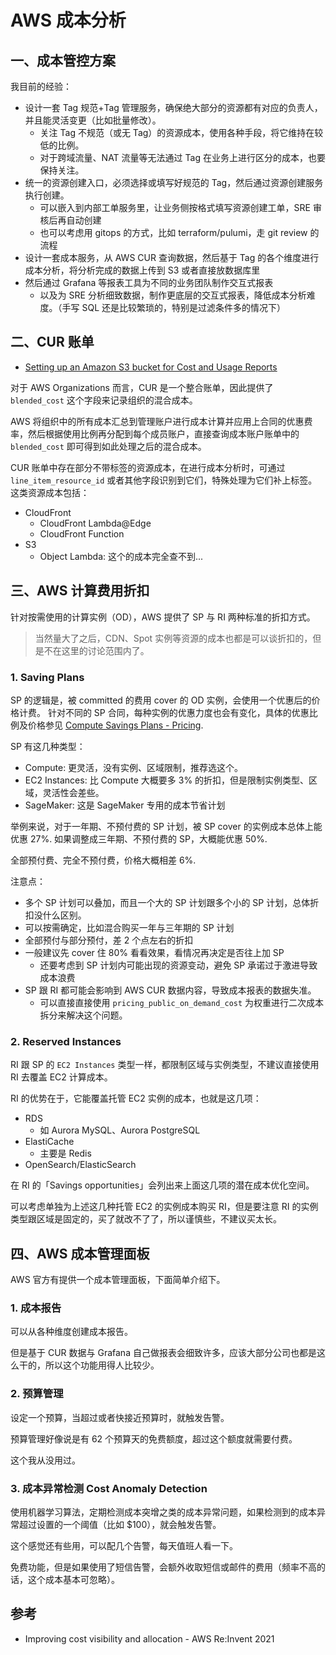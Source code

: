 # AWS 成本分析

## 一、成本管控方案

我目前的经验：

- 设计一套 Tag 规范+Tag 管理服务，确保绝大部分的资源都有对应的负责人，并且能灵活变更（比如批量修改）。
  - 关注 Tag 不规范（或无 Tag）的资源成本，使用各种手段，将它维持在较低的比例。
  - 对于跨域流量、NAT 流量等无法通过 Tag 在业务上进行区分的成本，也要保持关注。
- 统一的资源创建入口，必须选择或填写好规范的 Tag，然后通过资源创建服务执行创建。
  - 可以嵌入到内部工单服务里，让业务侧按格式填写资源创建工单，SRE 审核后再自动创建
  - 也可以考虑用 gitops 的方式，比如 terraform/pulumi，走 git review 的流程
- 设计一套成本服务，从 AWS CUR 查询数据，然后基于 Tag 的各个维度进行成本分析，将分析完成的数据上传到 S3 或者直接放数据库里
- 然后通过 Grafana 等报表工具为不同的业务团队制作交互式报表
  - 以及为 SRE 分析细致数据，制作更底层的交互式报表，降低成本分析难度。（手写 SQL 还是比较繁琐的，特别是过滤条件多的情况下）


## 二、CUR 账单

- [Setting up an Amazon S3 bucket for Cost and Usage Reports](https://docs.aws.amazon.com/cur/latest/userguide/cur-s3.html)

对于 AWS Organizations 而言，CUR 是一个整合账单，因此提供了 `blended_cost` 这个字段来记录组织的混合成本。

AWS 将组织中的所有成本汇总到管理账户进行成本计算并应用上合同的优惠费率，然后根据使用比例再分配到每个成员账户，直接查询成本账户账单中的 `blended_cost` 即可得到如此处理之后的混合成本。

CUR 账单中存在部分不带标签的资源成本，在进行成本分析时，可通过 `line_item_resource_id` 或者其他字段识别到它们，特殊处理为它们补上标签。这类资源成本包括：

- CloudFront
  - CloudFront Lambda@Edge
  - CloudFront Function
- S3
  - Object Lambda: 这个的成本完全查不到...


## 三、AWS 计算费用折扣

针对按需使用的计算实例（OD），AWS 提供了 SP 与 RI 两种标准的折扣方式。

>当然量大了之后，CDN、Spot 实例等资源的成本也都是可以谈折扣的，但是不在这里的讨论范围内了。

### 1. Saving Plans

SP 的逻辑是，被 committed 的费用 cover 的 OD 实例，会使用一个优惠后的价格计费。
针对不同的 SP 合同，每种实例的优惠力度也会有变化，具体的优惠比例及价格参见 [Compute Savings Plans - Pricing](https://aws.amazon.com/savingsplans/compute-pricing/).

SP 有这几种类型：

- Compute: 更灵活，没有实例、区域限制，推荐选这个。
- EC2 Instances: 比 Compute 大概要多 3% 的折扣，但是限制实例类型、区域，灵活性会差些。
- SageMaker: 这是 SageMaker 专用的成本节省计划

举例来说，对于一年期、不预付费的 SP 计划，被 SP cover 的实例成本总体上能优惠 27%.
如果调整成三年期、不预付费的 SP，大概能优惠 50%.

全部预付费、完全不预付费，价格大概相差 6%.

注意点：

- 多个 SP 计划可以叠加，而且一个大的 SP 计划跟多个小的 SP 计划，总体折扣没什么区别。
- 可以按需确定，比如混合购买一年与三年期的 SP 计划
- 全部预付与部分预付，差 2 个点左右的折扣
- 一般建议先 cover 住 80% 看看效果，看情况再决定是否往上加 SP
  - 还要考虑到 SP 计划内可能出现的资源变动，避免 SP 承诺过于激进导致成本浪费
- SP 跟 RI 都可能会影响到 AWS CUR 数据内容，导致成本报表的数据失准。
  - 可以直接直接使用 `pricing_public_on_demand_cost` 为权重进行二次成本拆分来解决这个问题。

### 2. Reserved Instances

RI 跟 SP 的 `EC2 Instances` 类型一样，都限制区域与实例类型，不建议直接使用 RI 去覆盖 EC2 计算成本。

RI 的优势在于，它能覆盖托管 EC2 实例的成本，也就是这几项：

- RDS
  - 如 Aurora MySQL、Aurora PostgreSQL
- ElastiCache
  - 主要是 Redis
- OpenSearch/ElasticSearch

在 RI 的「Savings opportunities」会列出来上面这几项的潜在成本优化空间。

可以考虑单独为上述这几种托管 EC2 的实例成本购买 RI，但是要注意 RI 的实例类型跟区域是固定的，买了就改不了了，所以谨慎些，不建议买太长。

## 四、AWS 成本管理面板

AWS 官方有提供一个成本管理面板，下面简单介绍下。

### 1. 成本报告

可以从各种维度创建成本报告。

但是基于 CUR 数据与 Grafana 自己做报表会细致许多，应该大部分公司也都是这么干的，所以这个功能用得人比较少。

### 2. 预算管理

设定一个预算，当超过或者快接近预算时，就触发告警。

预算管理好像说是有 62 个预算天的免费额度，超过这个额度就需要付费。

这个我从没用过。

### 3. 成本异常检测 Cost Anomaly Detection

使用机器学习算法，定期检测成本突增之类的成本异常问题，如果检测到的成本异常超过设置的一个阈值（比如 $100），就会触发告警。

这个感觉还有些用，可以配几个告警，每天值班人看一下。

免费功能，但是如果使用了短信告警，会额外收取短信或邮件的费用（频率不高的话，这个成本基本可忽略）。


## 参考

- Improving cost visibility and allocation - AWS Re:Invent 2021

